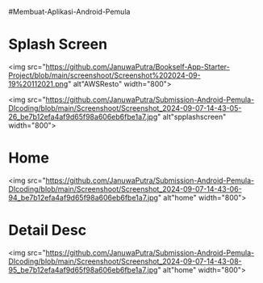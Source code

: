 #Membuat-Aplikasi-Android-Pemula

<h1>Splash Screen</h2>

<img src="https://github.com/JanuwaPutra/Bookself-App-Starter-Project/blob/main/screenshoot/Screenshot%202024-09-19%20112021.png" alt"AWSResto" width="800">

<img src="https://github.com/JanuwaPutra/Submission-Android-Pemula-DIcoding/blob/main/Screenshoot/Screenshot_2024-09-07-14-43-05-26_be7b12efa4af9d65f98a606eb6fbe1a7.jpg" alt"spplashscreen" width="800">

<h1>Home</h2>

<img src="https://github.com/JanuwaPutra/Submission-Android-Pemula-DIcoding/blob/main/Screenshoot/Screenshot_2024-09-07-14-43-06-94_be7b12efa4af9d65f98a606eb6fbe1a7.jpg" alt"home" width="800">


<h1>Detail Desc</h2>

<img src="https://github.com/JanuwaPutra/Submission-Android-Pemula-DIcoding/blob/main/Screenshoot/Screenshot_2024-09-07-14-43-08-95_be7b12efa4af9d65f98a606eb6fbe1a7.jpg" alt"home" width="800">


